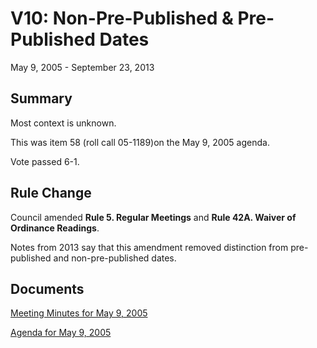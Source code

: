 # V10: Non-Pre-Published & Pre-Published Dates

May 9, 2005 - September 23, 2013 

## Summary

Most context is unknown.

This was item 58 (roll call 05-1189)on the May 9, 2005 agenda.

Vote passed 6-1. 

## Rule Change

Council amended **Rule 5. Regular Meetings** and **Rule 42A. Waiver of Ordinance Readings**. 

Notes from 2013 say that this amendment removed distinction from pre-published and non-pre-published dates. 

## Documents

[Meeting Minutes for May 9, 2005](./meeting_minutes.pdf)

[Agenda for May 9, 2005](./agenda.pdf)
